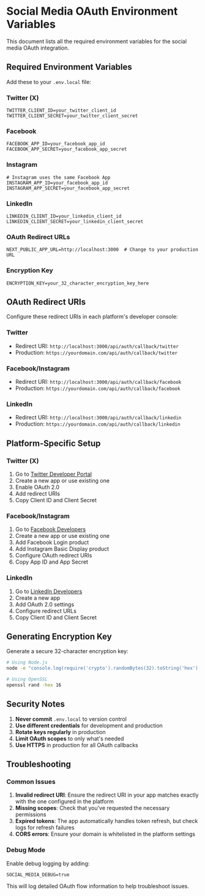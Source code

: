 # Social Media OAuth Environment Variables

This document lists all the required environment variables for the social media OAuth integration.

## Required Environment Variables

Add these to your `.env.local` file:

### Twitter (X)
```env
TWITTER_CLIENT_ID=your_twitter_client_id
TWITTER_CLIENT_SECRET=your_twitter_client_secret
```

### Facebook
```env
FACEBOOK_APP_ID=your_facebook_app_id
FACEBOOK_APP_SECRET=your_facebook_app_secret
```

### Instagram
```env
# Instagram uses the same Facebook App
INSTAGRAM_APP_ID=your_facebook_app_id
INSTAGRAM_APP_SECRET=your_facebook_app_secret
```

### LinkedIn
```env
LINKEDIN_CLIENT_ID=your_linkedin_client_id
LINKEDIN_CLIENT_SECRET=your_linkedin_client_secret
```

### OAuth Redirect URLs
```env
NEXT_PUBLIC_APP_URL=http://localhost:3000  # Change to your production URL
```

### Encryption Key
```env
ENCRYPTION_KEY=your_32_character_encryption_key_here
```

## OAuth Redirect URIs

Configure these redirect URIs in each platform's developer console:

### Twitter
- Redirect URI: `http://localhost:3000/api/auth/callback/twitter`
- Production: `https://yourdomain.com/api/auth/callback/twitter`

### Facebook/Instagram
- Redirect URI: `http://localhost:3000/api/auth/callback/facebook`
- Production: `https://yourdomain.com/api/auth/callback/facebook`

### LinkedIn
- Redirect URI: `http://localhost:3000/api/auth/callback/linkedin`
- Production: `https://yourdomain.com/api/auth/callback/linkedin`

## Platform-Specific Setup

### Twitter (X)
1. Go to [Twitter Developer Portal](https://developer.twitter.com/)
2. Create a new app or use existing one
3. Enable OAuth 2.0
4. Add redirect URIs
5. Copy Client ID and Client Secret

### Facebook/Instagram
1. Go to [Facebook Developers](https://developers.facebook.com/)
2. Create a new app or use existing one
3. Add Facebook Login product
4. Add Instagram Basic Display product
5. Configure OAuth redirect URIs
6. Copy App ID and App Secret

### LinkedIn
1. Go to [LinkedIn Developers](https://www.linkedin.com/developers/)
2. Create a new app
3. Add OAuth 2.0 settings
4. Configure redirect URLs
5. Copy Client ID and Client Secret

## Generating Encryption Key

Generate a secure 32-character encryption key:

```bash
# Using Node.js
node -e "console.log(require('crypto').randomBytes(32).toString('hex').slice(0, 32))"

# Using OpenSSL
openssl rand -hex 16
```

## Security Notes

1. **Never commit** `.env.local` to version control
2. **Use different credentials** for development and production
3. **Rotate keys regularly** in production
4. **Limit OAuth scopes** to only what's needed
5. **Use HTTPS** in production for all OAuth callbacks

## Troubleshooting

### Common Issues

1. **Invalid redirect URI**: Ensure the redirect URI in your app matches exactly with the one configured in the platform
2. **Missing scopes**: Check that you've requested the necessary permissions
3. **Expired tokens**: The app automatically handles token refresh, but check logs for refresh failures
4. **CORS errors**: Ensure your domain is whitelisted in the platform settings

### Debug Mode

Enable debug logging by adding:
```env
SOCIAL_MEDIA_DEBUG=true
```

This will log detailed OAuth flow information to help troubleshoot issues.